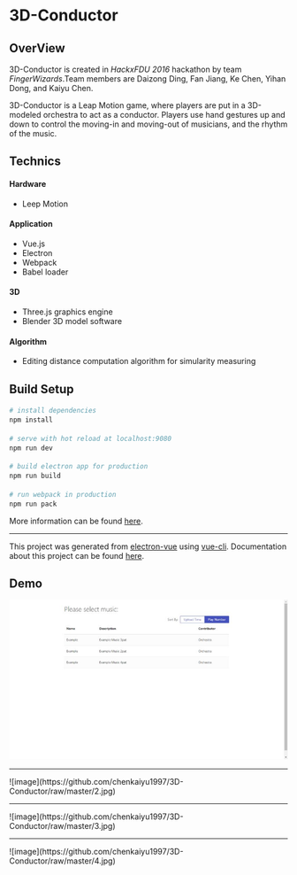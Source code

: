 # 3D-Conductor

## OverView
3D-Conductor is created in *HackxFDU 2016* hackathon by team *FingerWizards*.Team members are Daizong Ding, Fan Jiang, Ke Chen, Yihan Dong, and Kaiyu Chen.
  
3D-Conductor is a Leap Motion game, where players are put in a 3D-modeled orchestra to act as a conductor. Players use hand gestures up and down to control the moving-in and moving-out of musicians, and the rhythm of the music.
  
## Technics
#### Hardware
* Leep Motion

#### Application
* Vue.js
* Electron
* Webpack
* Babel loader

#### 3D
* Three.js graphics engine
* Blender 3D model software

#### Algorithm
* Editing distance computation algorithm for simularity measuring

## Build Setup

``` bash
# install dependencies
npm install

# serve with hot reload at localhost:9080
npm run dev

# build electron app for production
npm run build

# run webpack in production
npm run pack
```
More information can be found [here](https://simulatedgreg.gitbooks.io/electron-vue/content/docs/npm_scripts.html).

---

This project was generated from [electron-vue](https://github.com/SimulatedGREG/electron-vue) using [vue-cli](https://github.com/vuejs/vue-cli). Documentation about this project can be found [here](https://simulatedgreg.gitbooks.io/electron-vue/content/index.html).


## Demo
![image](https://github.com/chenkaiyu1997/3D-Conductor/raw/master/1.jpg)
<hr>
![image](https://github.com/chenkaiyu1997/3D-Conductor/raw/master/2.jpg)
<hr>
![image](https://github.com/chenkaiyu1997/3D-Conductor/raw/master/3.jpg)
<hr>
![image](https://github.com/chenkaiyu1997/3D-Conductor/raw/master/4.jpg)

